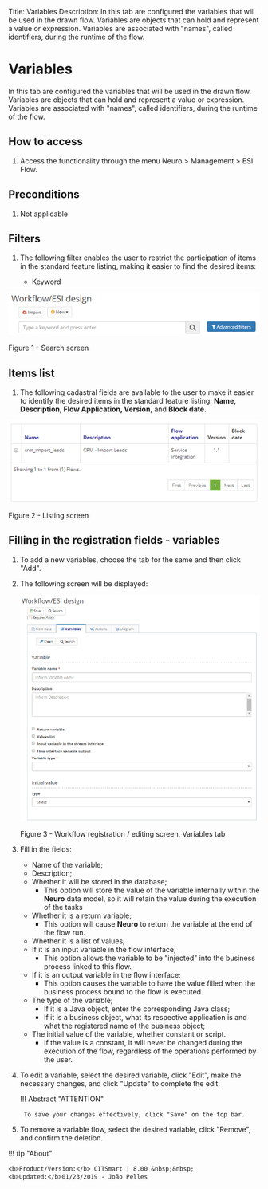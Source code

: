 Title: Variables
Description: In this tab are configured the variables that will be used in the drawn flow. Variables are objects that can hold and represent a value or expression. Variables are associated with "names", called identifiers, during the runtime of the flow.  
# Variables  

In this tab are configured the variables that will be used in the drawn flow. Variables are objects that can hold and represent a value or expression. Variables are associated with "names", called identifiers, during the runtime of the flow.  

## How to access  

1. Access the functionality through the menu Neuro > Management > ESI Flow.  

## Preconditions  

1. Not applicable  

## Filters  

1. The following filter enables the user to restrict the participation of items in the standard feature listing, making it easier to find the desired items:  

    * Keyword  

![Screenshot](images/Variables-fig01.png)

Figure 1 - Search screen

## Items list  

1. The following cadastral fields are available to the user to make it easier to identify the desired items in the standard feature listing: **Name, Description, Flow Application, Version**, and **Block date**.

![Screenshot](images/Variables-fig02.png) 

Figure 2 - Listing screen  

## Filling in the registration fields - variables  

1. To add a new variables, choose the tab for the same and then click "Add".  
2. The following screen will be displayed:  

    ![Screenshot](images/Variables-fig03.png)
    
    Figure 3 - Workflow registration / editing screen, Variables tab  

3. Fill in the fields:  

    - Name of the variable;  
    - Description;  
    - Whether it will be stored in the database;  
	    - This option will store the value of the variable internally within the **Neuro** data model, so it will retain the value     during the execution of the tasks  
    - Whether it is a return variable;  
	    - This option will cause **Neuro** to return the variable at the end of the flow run.  
    - Whether it is a list of values;  
    - If it is an input variable in the flow interface;  
	    - This option allows the variable to be "injected" into the business process linked to this flow.  
    - If it is an output variable in the flow interface;  
	    - This option causes the variable to have the value filled when the business process bound to the flow is executed.  
    - The type of the variable;  
	    - If it is a Java object, enter the corresponding Java class;  
	    - If it is a business object, what its respective application is and what the registered name of the business object;  
    - The initial value of the variable, whether constant or script.  
	    - If the value is a constant, it will never be changed during the execution of the flow, regardless of the operations    performed by the user.  

4. To edit a variable, select the desired variable, click "Edit", make the necessary changes, and click "Update" to complete the edit.  

    !!! Abstract "ATTENTION"  

        To save your changes effectively, click "Save" on the top bar. 

5. To remove a variable flow, select the desired variable, click "Remove", and confirm the deletion.
	


!!! tip "About"

    <b>Product/Version:</b> CITSmart | 8.00 &nbsp;&nbsp;
    <b>Updated:</b>01/23/2019 - João Pelles  



